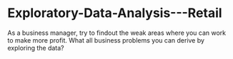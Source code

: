 # Exploratory-Data-Analysis---Retail
As a business manager, try to findout the weak areas where you can work to make more profit. What all business problems you can derive by exploring the data?
